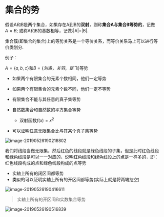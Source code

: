# 集合的势

假设A和B是两个集合，如果存在A到B的**双射**，则称**集合A与集合B等势的**，记做 $A \approx B$; 或称A和B的基数相等，记做:|A|=|B|.

集合簇(即集合的集合)上的等势关系是一个等价关系，而等价关系马上可以进行等价类划分.

例子：

$A=\{a, b, c\}$和$B=\{刘备，关羽，张飞\}$等势

* 如果两个有限集合的元素个数相同，他们一定等势
* 如果两个有限集合的元素个数不同，他们一定不等势



* 有限集合不能与其任意的真子集等势
* 自然数集合和自然数的平方集合等势
  * 双射函数$f(x)=x^2$
* 可以证明任意无限集合比与其某个真子集等势

![image-20190526190218802](https://github.com/chenyansong1/note/blob/master/images/discrete_math/image-20190526190218802.png?raw=true)

我们将线段当做无限集，然后红色的线段就是绿色线段的子集，但是此时红色线段和绿色线段是可以一一对应的，说明红色线段和绿色线段上的点是一样多的，即：红色线段构成的点和绿色线段构成的点等势

* 实轴上所有的闭区间都等势
* 类似的可以证明实轴上所有的开区间都等势(实际上就是将两端挖空)





![image-20190526190416611](https://github.com/chenyansong1/note/blob/master/images/discrete_math/image-20190526190416611.png?raw=true)

> 实轴上所有的开区间和实数集合等势



![image-20190526190516839](https://github.com/chenyansong1/note/blob/master/images/discrete_math/image-20190526190516839.png?raw=true)

